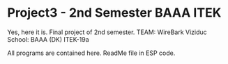 # Project3 - 2nd Semester BAAA ITEK
Yes, here it is. Final project of 2nd semester.
TEAM: WireBark Viziduc
School: BAAA (DK) ITEK-19a

All programs are contained here.
ReadMe file in ESP code.
